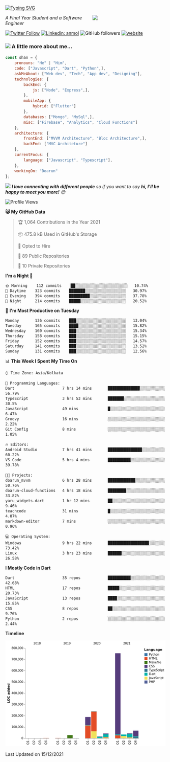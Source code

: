 <!-- <h2>नमस्ते (Namaste)🙏🏻, I'm Shan Shaji! <img src="https://media.giphy.com/media/12oufCB0MyZ1Go/giphy.gif" width="50"></h2> -->
[![Typing SVG](https://readme-typing-svg.herokuapp.com?lines=Hey%2C+I'm+Shan;I+am+a+Full+Stack+Developer)](https://git.io/typing-svg)

<img align='right' src="https://media.giphy.com/media/M9gbBd9nbDrOTu1Mqx/giphy.gif" width="230">
<p><em>A Final Year Student and a Software Engineer</em></p>

[![Twitter Follow](https://img.shields.io/twitter/follow/shan__shaji?style=flat)](https://twitter.com/intent/follow?screen_name=shan__shaji)
[![Linkedin: anmol](https://img.shields.io/badge/shan-shaji?style=flat-square&logo=Linkedin&logoColor=white&link=https://www.linkedin.com/in/shan-shaji/)](https://www.linkedin.com/in/shan-shaji/)
![GitHub followers](https://img.shields.io/github/followers/shan-shaji?label=Follow&style=social)
[![website](https://img.shields.io/badge/Website-46a2f1.svg?&style=flat-square&logo=Google-Chrome&logoColor=white&link=http://shan-shaji.github.io/)](http://shan-shaji.github.io/)



### <img src="https://media.giphy.com/media/VgCDAzcKvsR6OM0uWg/giphy.gif" width="50"> A little more about me...  

```javascript
const shan = {
    pronouns: "He" | "Him",
    code: ["Javascript", "Dart", "Python",],
    askMeAbout: ["Web dev", "Tech", "App dev", "Designing"],
    technologies: {
        backEnd: {
            js: ["Node", "Express",],
        },
        mobileApp: {
            hybrid: ["Flutter"]
        },
        databases: ["Mongo", "MySql",],
        misc: ["Firebase", "Analytics", "Cloud Functions"]
    },
    architecture: {
        frontEnd: ["MVVM Architecture", "Bloc Architecture",],
        backEnd: ["MVC Architeture"]
    },
    currentFocus: {
        language: ["Javascript", "Typescript"],
    },
    workingOn: "Doarun"
};
```

<img src="https://media.giphy.com/media/LnQjpWaON8nhr21vNW/giphy.gif" width="60"> <em><b>I love connecting with different people</b> so if you want to say <b>hi, I'll be happy to meet you more!</b> 😊</em>


<!--START_SECTION:waka-->
![Profile Views](http://img.shields.io/badge/Profile%20Views-5-blue)

**🐱 My GitHub Data** 

> 🏆 1,064 Contributions in the Year 2021
 > 
> 📦 475.8 kB Used in GitHub's Storage 
 > 
> 💼 Opted to Hire
 > 
> 📜 89 Public Repositories 
 > 
> 🔑 10 Private Repositories  
 > 
**I'm a Night 🦉** 

```text
🌞 Morning    112 commits    ██░░░░░░░░░░░░░░░░░░░░░░░   10.74% 
🌆 Daytime    323 commits    ███████░░░░░░░░░░░░░░░░░░   30.97% 
🌃 Evening    394 commits    █████████░░░░░░░░░░░░░░░░   37.78% 
🌙 Night      214 commits    █████░░░░░░░░░░░░░░░░░░░░   20.52%

```
📅 **I'm Most Productive on Tuesday** 

```text
Monday       136 commits    ███░░░░░░░░░░░░░░░░░░░░░░   13.04% 
Tuesday      165 commits    ████░░░░░░░░░░░░░░░░░░░░░   15.82% 
Wednesday    160 commits    ███░░░░░░░░░░░░░░░░░░░░░░   15.34% 
Thursday     158 commits    ███░░░░░░░░░░░░░░░░░░░░░░   15.15% 
Friday       152 commits    ███░░░░░░░░░░░░░░░░░░░░░░   14.57% 
Saturday     141 commits    ███░░░░░░░░░░░░░░░░░░░░░░   13.52% 
Sunday       131 commits    ███░░░░░░░░░░░░░░░░░░░░░░   12.56%

```


📊 **This Week I Spent My Time On** 

```text
⌚︎ Time Zone: Asia/Kolkata

💬 Programming Languages: 
Dart                     7 hrs 14 mins       ██████████████░░░░░░░░░░░   56.79% 
TypeScript               3 hrs 53 mins       ███████░░░░░░░░░░░░░░░░░░   30.5% 
JavaScript               49 mins             █░░░░░░░░░░░░░░░░░░░░░░░░   6.47% 
Groovy                   16 mins             ░░░░░░░░░░░░░░░░░░░░░░░░░   2.22% 
Git Config               8 mins              ░░░░░░░░░░░░░░░░░░░░░░░░░   1.05%

🔥 Editors: 
Android Studio           7 hrs 41 mins       ███████████████░░░░░░░░░░   60.22% 
VS Code                  5 hrs 4 mins        ██████████░░░░░░░░░░░░░░░   39.78%

🐱‍💻 Projects: 
doarun_mvvm              6 hrs 28 mins       ████████████░░░░░░░░░░░░░   50.76% 
doarun-cloud-functions   4 hrs 18 mins       ████████░░░░░░░░░░░░░░░░░   33.82% 
yaru_widgets.dart        1 hr 12 mins        ██░░░░░░░░░░░░░░░░░░░░░░░   9.46% 
teachcode                31 mins             █░░░░░░░░░░░░░░░░░░░░░░░░   4.07% 
markdown-editor          7 mins              ░░░░░░░░░░░░░░░░░░░░░░░░░   0.96%

💻 Operating System: 
Windows                  9 hrs 22 mins       ██████████████████░░░░░░░   73.42% 
Linux                    3 hrs 23 mins       ██████░░░░░░░░░░░░░░░░░░░   26.58%

```

**I Mostly Code in Dart** 

```text
Dart                     35 repos            ██████████░░░░░░░░░░░░░░░   42.68% 
HTML                     17 repos            █████░░░░░░░░░░░░░░░░░░░░   20.73% 
JavaScript               13 repos            ████░░░░░░░░░░░░░░░░░░░░░   15.85% 
CSS                      8 repos             ██░░░░░░░░░░░░░░░░░░░░░░░   9.76% 
Python                   2 repos             ░░░░░░░░░░░░░░░░░░░░░░░░░   2.44%

```


**Timeline**

![Chart not found](https://raw.githubusercontent.com/shan-shaji/shan-shaji/master/charts/bar_graph.png) 


 Last Updated on 15/12/2021
<!--END_SECTION:waka-->

